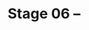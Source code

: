 # Stage 06 – <title>

## Goal
One sentence on what this stage achieves.

## Input
- What files/data/notebooks this stage consumes.

## Output
- Artifacts produced (cleaned CSVs, features, models, plots, reports).

## How to run
```bash
# if a notebook:
jupyter notebook <notebook_name>.ipynb
# if a script:
python src/<something>.py --args
```

## Decisions & Assumptions
- Bullet key decisions (with dates).
- Link to issues/PRs if relevant.

## Checklist
- [ ] Code runs end-to-end
- [ ] README updated
- [ ] Artifacts saved to `data/` or `project/artifacts/`
- [ ] Pushed & tagged
